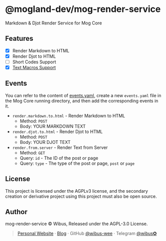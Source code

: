 # @mogland-dev/mog-render-service

Markdown & Djot Render Service for Mog Core

## Features

- [x] Render Markdown to HTML
- [x] Render Djot to HTML
- [ ] Short Codes Support
- [x] [Text Macros Support](./src/functions/macros.md)

## Events

You can refer to the content of [events.yaml](./events.yaml), create a new `events.yaml` file in the Mog Core running directory, and then add the corresponding events in it.

- `render.markdown.to.html` - Render Markdown to HTML
  - Method: `POST`
  - Body: YOUR MARKDOWN TEXT
- `render.djot.to.html` - Render Djot to HTML
  - Method: `POST`
  - Body: YOUR DJOT TEXT
- `render.from.server` - Render Text from Server
  - Method: `GET`
  - Query: `id` - The ID of the post or page
  - Query: `type` - The type of the post or page, `post` or `page`

## License

This project is licensed under the AGPLv3 license, and the secondary creation or derivative project using this project must also be open source.

## Author

mog-render-service © Wibus, Released under the AGPL-3.0 License. 

> [Personal Website](http://iucky.cn/) · [Blog](https://blog.iucky.cn/) · GitHub [@wibus-wee](https://github.com/wibus-wee/) · Telegram [@wibus✪](https://t.me/wibus_wee)